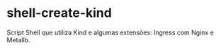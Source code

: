 # shell-create-kind
Script Shell que utiliza Kind e algumas extensões: Ingress com Nginx e Metallb. 
